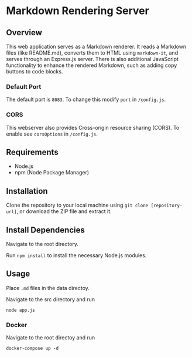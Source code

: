 # Markdown Rendering Server

## Overview
This web application serves as a Markdown renderer. It reads a Markdown files (like README.md), converts them to HTML using `markdown-it`, and serves through an Express.js server. There is also additional JavaScript functionality to enhance the rendered Markdown, such as adding copy buttons to code blocks.

### Default Port
The default port is `8083`. To change this modify `port` in `/config.js`.

### CORS
This webserver also provides Cross-origin resource sharing (CORS). To enable see `corsOptions` in `/config.js`.

## Requirements
- Node.js
- npm (Node Package Manager)

## Installation
Clone the repository to your local machine using `git clone [repository-url]`, or download the ZIP file and extract it.

## Install Dependencies
Navigate to the root directory.  
  
Run `npm install` to install the necessary Node.js modules.

## Usage
Place `.md` files in the data directoy.  
  
Navigate to the src directory and run  
```
node app.js
```

### Docker
Navigate to the root directoy and run  
```
docker-compose up -d
```
